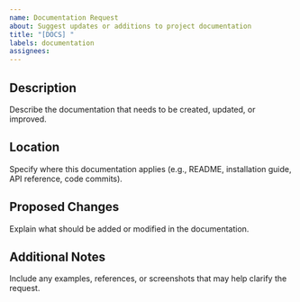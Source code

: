 ```yaml
---
name: Documentation Request
about: Suggest updates or additions to project documentation
title: "[DOCS] "
labels: documentation
assignees:
---
```


## Description

Describe the documentation that needs to be created, updated, or improved.

## Location

Specify where this documentation applies (e.g., README, installation guide, API reference, code commits).

## Proposed Changes

Explain what should be added or modified in the documentation.

## Additional Notes

Include any examples, references, or screenshots that may help clarify the request.
